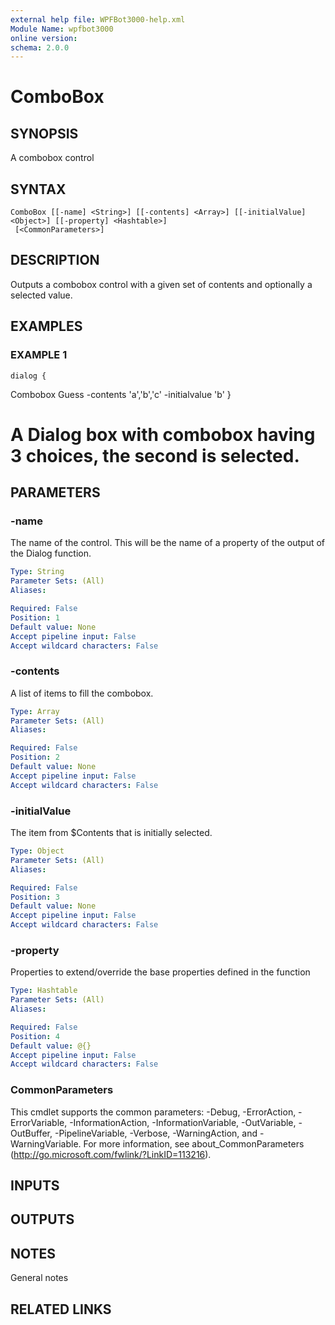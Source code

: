 ```yaml
---
external help file: WPFBot3000-help.xml
Module Name: wpfbot3000
online version:
schema: 2.0.0
---
```


# ComboBox

## SYNOPSIS
A combobox control

## SYNTAX

```
ComboBox [[-name] <String>] [[-contents] <Array>] [[-initialValue] <Object>] [[-property] <Hashtable>]
 [<CommonParameters>]
```

## DESCRIPTION
Outputs a combobox control with a given set of contents and optionally a selected value.

## EXAMPLES

### EXAMPLE 1
```
dialog {
```

Combobox Guess -contents 'a','b','c' -initialvalue 'b'
}
# A Dialog box with combobox having 3 choices, the second is selected.

## PARAMETERS

### -name
The name of the control. 
This will be the name of a property of the output of the Dialog function.

```yaml
Type: String
Parameter Sets: (All)
Aliases:

Required: False
Position: 1
Default value: None
Accept pipeline input: False
Accept wildcard characters: False
```

### -contents
A list of items to fill the combobox.

```yaml
Type: Array
Parameter Sets: (All)
Aliases:

Required: False
Position: 2
Default value: None
Accept pipeline input: False
Accept wildcard characters: False
```

### -initialValue
The item from $Contents that is initially selected.

```yaml
Type: Object
Parameter Sets: (All)
Aliases:

Required: False
Position: 3
Default value: None
Accept pipeline input: False
Accept wildcard characters: False
```

### -property
Properties to extend/override the base properties defined in the function

```yaml
Type: Hashtable
Parameter Sets: (All)
Aliases:

Required: False
Position: 4
Default value: @{}
Accept pipeline input: False
Accept wildcard characters: False
```

### CommonParameters
This cmdlet supports the common parameters: -Debug, -ErrorAction, -ErrorVariable, -InformationAction, -InformationVariable, -OutVariable, -OutBuffer, -PipelineVariable, -Verbose, -WarningAction, and -WarningVariable.
For more information, see about_CommonParameters (http://go.microsoft.com/fwlink/?LinkID=113216).

## INPUTS

## OUTPUTS

## NOTES
General notes

## RELATED LINKS
